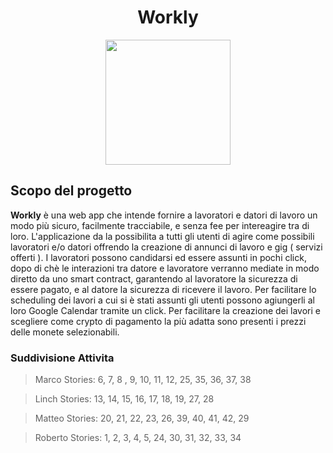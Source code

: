 <h1 align="center">
	Workly
</h1>

<p align="center">
  <img  src="https://raw.githubusercontent.com/lollo765/communitywork/master/app/assets/images/Workly_Logo.png?token=GHSAT0AAAAAABI3BO2P35VP6XVYGAZWLU3OYVUQV3A" width="200">
</p>

## Scopo del progetto
**Workly** è una web app che intende fornire a lavoratori e datori di lavoro un modo più sicuro, facilmente tracciabile, e senza fee per intereagire tra di loro.
L'applicazione da la possibilita a tutti gli utenti di agire come possibili lavoratori e/o datori offrendo la creazione di annunci di lavoro e gig ( servizi offerti ).
I lavoratori possono candidarsi ed essere assunti in pochi click, dopo di chè le interazioni tra datore e lavoratore verranno
mediate in modo diretto da uno smart contract, garantendo al lavoratore la sicurezza di essere pagato, e al datore la sicurezza di ricevere il lavoro.
Per facilitare lo scheduling dei lavori a cui si è stati assunti gli utenti possono agiungerli al loro Google Calendar tramite un click.
Per facilitare la creazione dei lavori e scegliere come crypto di pagamento la più adatta sono presenti i prezzi delle monete selezionabili.

### Suddivisione Attivita

> Marco 
Stories: 6, 7, 8 , 9, 10, 11, 12, 25, 35, 36, 37, 38

> Linch 
Stories: 13, 14, 15, 16, 17, 18, 19, 27, 28

> Matteo 
Stories: 20, 21, 22, 23, 26, 39, 40, 41, 42, 29

> Roberto
Stories: 1, 2, 3, 4, 5, 24, 30, 31, 32, 33, 34 